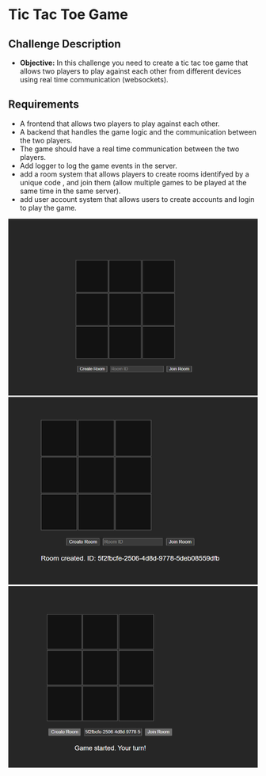 # Tic Tac Toe Game 

## Challenge Description

- **Objective:** In this challenge you need to create a tic tac toe game that allows two players to play against each other from different devices using real time communication (websockets).

## Requirements

- A frontend that allows two players to play against each other.
- A backend that handles the game logic and the communication between the two players.
- The game should have a real time communication between the two players.
- Add logger to log the game events in the server.
- add a room system that allows players to create rooms identifyed by a unique code , and join them (allow multiple games to be played at the same time in the same server).
- add user account system that allows users to create accounts and login to play the game.


<img src="public\images\1.png"/>
<img src="public\images\2.png"/>
<img src="public\images\3.png"/>
